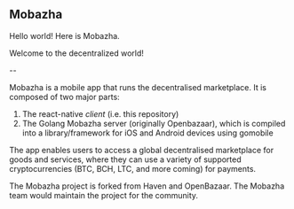 
## Mobazha

Hello world! Here is Mobazha.

Welcome to the decentralized world!

--

Mobazha is a mobile app that runs the decentralised marketplace. It is composed of two major parts:

1. The react-native _client_ (i.e. this repository)
2. The Golang Mobazha server (originally Openbazaar), which is compiled into a library/framework for iOS and Android devices using gomobile

The app enables users to access a global decentralised marketplace for goods and services, where they can use a variety of supported cryptocurrencies (BTC, BCH, LTC, and more coming) for payments.

The Mobazha project is forked from Haven and OpenBazaar. The Mobazha team would maintain the project for the community.
